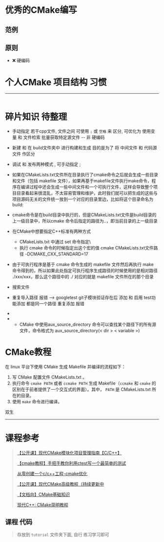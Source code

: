 # 优秀的CMake编写



## 范例





## 原则

* :x:  硬编码





# 个人CMake 项目结构 习惯

---



```powershell

```





# 碎片知识 待整理 



*  手动指定 若干cpp文件, 文件之间 可使用 `;` 或 `空格`  来 区分, 可优化为 使用变量 和 文件检索  批量获取特定源文件 --  非 硬编码  
* 新建 和 在 build文件夹中 进行构建和生成     目的是为了 将 中间文件 和 代码源文件 作区分   
* 调试 和 发布两种模式 , 可手动指定  ;  
* 如果在CMakeLists.txt文件所在目录执行了cmake命令之后就会生成一些目录和文件（包括 makefile 文件），如果再基于makefile文件执行make命令，程序在编译过程中还会生成一些中间文件和一个可执行文件，这样会导致整个项目目录看起来很混乱，不太容易管理和维护，此时我们就可以把生成的这些与项目源码无关的文件统一放到一个对应的目录里边，比如将这个目录命名为build:
* cmake命令是在build目录中执行的，但是CMakeLists.txt文件是build目录的上一级目录中，所以cmake 命令后指定的路径为..，即当前目录的上一级目录
* 在CMake中想要指定C++标准有两种方式

  *  CMakeLists.txt 中通过 set 命令指定\
  *  执行 cmake 命令的时候指定出这个宏的值  cmake CMakeLists.txt文件路径 -DCMAKE_CXX_STANDARD=17

*  由于可执行程序是基于 cmake 命令生成的 makefile 文件然后再执行 make 命令得到的，所以如果此处指定可执行程序生成路径的时候使用的是相对路径 ./xxx/xxx，那么这个路径中的 ./ 对应的就是 makefile 文件所在的那个目录

*  搜索文件
   
*   重复导入路径 报错 -->  googletest  git子模块验证存在后 添加  和   启用 test功能添加 都是同一个路径 重复添加 报错  
   
*  
   
*  
   *  CMake 中使用aux_source_directory 命令可以查找某个路径下的所有源文件，命令格式为  aux_source_directory(< dir > < variable >)





# CMake教程

在 linux 平台下使用 CMake 生成 Makefile 并编译的流程如下：

1. 写 CMake 配置文件 CMakeLists.txt 。
2. 执行命令 `cmake PATH` 或者 `ccmake PATH` 生成 Makefile（`ccmake` 和 `cmake` 的区别在于前者提供了一个交互式的界面）。其中， `PATH` 是 CMakeLists.txt 所在的目录。
3. 使用 `make` 命令进行编译。



双生  

--------------------



# 课程参考 

> [【公开课】现代CMake模块化项目管理指南【C/C++】](https://www.bilibili.com/video/BV1V84y117YU/)
>
> [【cmake教程】手把手教你利用ctest写一个最简单的测试](https://www.bilibili.com/video/BV1814y1p7Lt/)
>
> [从零创建一个c/c++工程-cmake优化](https://www.bilibili.com/video/BV1Zj411r7ys/)
>
> [【公开课】现代CMake高级教程（持续更新中](https://www.bilibili.com/video/BV16P4y1g7MH/)
>
> [【文档向】CMake基础知识](https://www.bilibili.com/video/BV1hz4y1H7YA)
>
> [现代C++: CMake简明教程](https://www.bilibili.com/video/BV1xa4y1R7vT)



## 课程 代码 

> 存放到  `tutorial` 文件夹下面, 自行 练习学习即可 

